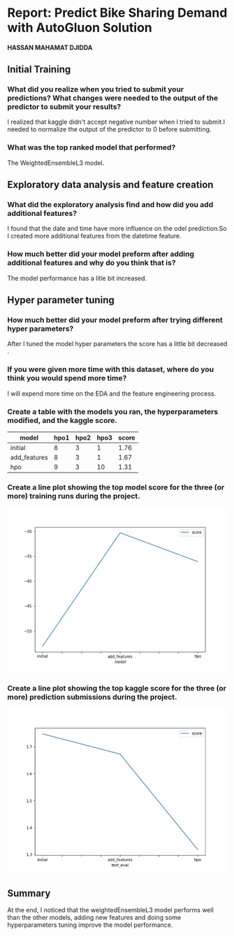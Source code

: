 # Report: Predict Bike Sharing Demand with AutoGluon Solution
#### HASSAN MAHAMAT DJIDDA

## Initial Training
### What did you realize when you tried to submit your predictions? What changes were needed to the output of the predictor to submit your results?
I realized that kaggle didn't accept negative number when I tried to submit.I needed to normalize the output of the predictor to 0 before submitting.

### What was the top ranked model that performed?
The WeightedEnsembleL3 model.

## Exploratory data analysis and feature creation
### What did the exploratory analysis find and how did you add additional features?
I found that the date and time have more influence on the odel prediction.So I created more additional features from the datetime feature.

### How much better did your model preform after adding additional features and why do you think that is?
The model performance has a litle bit increased.

## Hyper parameter tuning
### How much better did your model preform after trying different hyper parameters?
After I tuned the model hyper parameters the score has a little bit decreased .

### If you were given more time with this dataset, where do you think you would spend more time?
I will expend more time on the EDA and the feature engineering process.

### Create a table with the models you ran, the hyperparameters modified, and the kaggle score.
|model|hpo1|hpo2|hpo3|score|
|--|--|--|--|--|
|initial|8|3|1|1.76|
|add_features|8|3|1|1.67|
|hpo|9|3|10|1.31|

### Create a line plot showing the top model score for the three (or more) training runs during the project.


![model_train_score.png](./model_train_score.png)

### Create a line plot showing the top kaggle score for the three (or more) prediction submissions during the project.


![model_test_score.png](./model_test_score.png)

## Summary
At the end, I noticed that the weightedEnsembleL3 model performs well than the other models, adding new features and doing some hyperparameters tuning improve the model performance.

